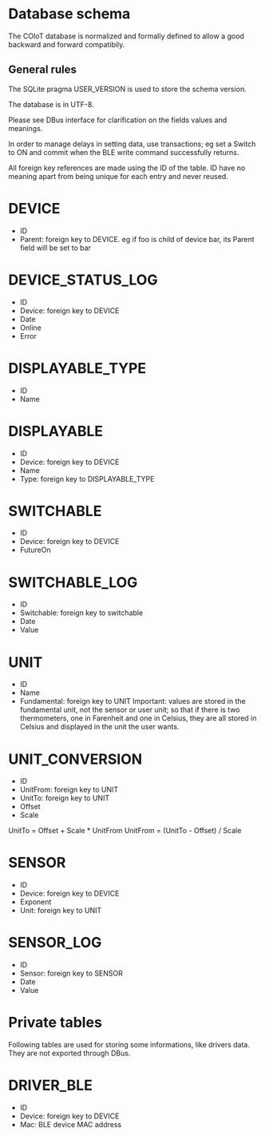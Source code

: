 # Database schema

The COIoT database is normalized and formally defined to allow a good backward and forward compatibily.

## General rules

The SQLite pragma USER_VERSION is used to store the schema version.

The database is in UTF-8.

Please see DBus interface for clarification on the fields values and meanings.

In order to manage delays in setting data, use transactions; eg set a Switch to ON and commit when
the BLE write command successfully returns.

All foreign key references are made using the ID of the table. ID have no meaning apart from
being unique for each entry and never reused.

# DEVICE
* ID
* Parent: foreign key to DEVICE. eg if foo is child of device bar, its Parent field will be set to bar

# DEVICE_STATUS_LOG
* ID
* Device: foreign key to DEVICE
* Date
* Online
* Error

# DISPLAYABLE_TYPE
* ID
* Name

# DISPLAYABLE
* ID
* Device: foreign key to DEVICE
* Name
* Type: foreign key to DISPLAYABLE_TYPE

# SWITCHABLE
* ID
* Device: foreign key to DEVICE
* FutureOn

# SWITCHABLE_LOG
* ID
* Switchable: foreign key to switchable
* Date
* Value

# UNIT
* ID
* Name
* Fundamental: foreign key to UNIT
Important: values are stored in the fundamental unit, not the sensor or user unit; so that if there
is two thermometers, one in Farenheit and one in Celsius, they are all stored in Celsius and
displayed in the unit the user wants.

# UNIT_CONVERSION
* ID
* UnitFrom: foreign key to UNIT
* UnitTo: foreign key to UNIT
* Offset
* Scale

UnitTo = Offset + Scale * UnitFrom
UnitFrom = (UnitTo - Offset) / Scale

# SENSOR
* ID
* Device: foreign key to DEVICE
* Exponent
* Unit: foreign key to UNIT

# SENSOR_LOG
* ID
* Sensor: foreign key to SENSOR
* Date
* Value

# Private tables

Following tables are used for storing some informations, like drivers data. They are not exported
through DBus.

# DRIVER_BLE
* ID
* Device: foreign key to DEVICE
* Mac: BLE device MAC address

